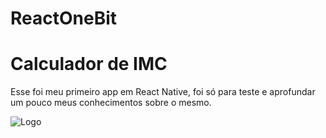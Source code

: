 # ReactOneBit
# Calculador de IMC

Esse foi meu primeiro app em React Native, foi só para teste e aprofundar um pouco meus conhecimentos sobre o mesmo.


![Logo](https://imgur.com/0pMkXYF.png)

